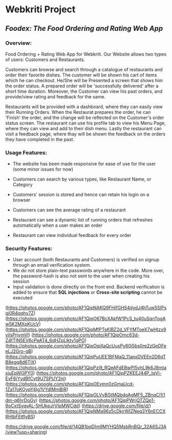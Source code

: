 # Webkriti Project
## *Foodex: The Food Ordering and Rating Web App*

### Overview:
Food Ordering + Rating Web App for Webkriti. Our Website allows two types of users: Customers and Restaurants.

Customers can browse and search through a catalogue of restaurants and order their favorite dishes. The customer will be shown his cart of items which he can checkout. He/She will be Presented a screen that shows him the order status. A prepared order will be 'successfully delivered' after a short time duration. Moreover, the Customer can view his past orders, and provide/view rating and feedback for the same.

Restaurants will be provided with a dashboard, where they can easily view their Running Orders. When the Restaurat prepares the order, he can 'Finish' the order, and the change will be reflected on the Customer's order status screen. The restaurant can use his profile tab to view his Menu Page, where they can view and add to their dish menu. Lastly the restaurant can visit a feedback page, where thay will be shown the feedback on the orders they have completed in the past.

### Usage Features:
* The website has been made responsive for ease of use for the user (some minor issues for now)

* Customers can search by various types, like Restaurant Name, or Category
* Customers' session is stored and hence can retain his login on a browser
* Customers can see the average rating of a restaurant

* Restaurant can see a dynamic list of running orders that refreshes automatically when a user makes an order
* Restaurant can view individual feedback for every order

### Security Features:
* User account (both Restaurants and Customers) is verified on signup through an email verification system.
* We do not store plain-text passwords anywhere in the code. More over, the password-hash is also not sent to the user when creating his session
* Input validation is done directly on the front end. Backend verification is added to ensure that **SQL injections** or **Cross-site scripting** cannot be executed

(https://photos.google.com/photo/AF1QipNAKQ9FHifGHS4dydJ4hTuw5SIPsgj0R4qqhy7Z)
(https://photos.google.com/photo/AF1QipO67BcXAkfW1PcS_tu40uSqnTogAw5K2MXpKUcV)
(https://photos.google.com/photo/AF1QipMfPTsKlBZ2d_VFYMToeX7wHtzx9yilsPrjymVl)
(https://photos.google.com/photo/AF1QipOmc63d-Z4fTIN5EV6cPeAT4_6dHZpLlktv1gPO)
(https://photos.google.com/photo/AF1QipOjpXaQcUusPy60i5bs0re2zGeDFeeLJ2Gro-gB)
(https://photos.google.com/photo/AF1QipPuUEE1BFMaQ_11apxDVEEn2D6qTB8egq8d6TIX)
(https://photos.google.com/photo/AF1QipPzj9_RQeAFdEBwPI5vhL9k6J8mtasjuEpWGPY0)
(https://photos.google.com/photo/AF1QipPZKEEJ44P_IqVi-EvF6jYvdBfCvt9U7SPUY2ni)
(https://photos.google.com/photo/AF1QipOEvmn0zGmaUcd-1Za17oKOypY4Ig1VYdIMmBIR)
(https://photos.google.com/photo/AF1QipOLVvBGtMQbdoAgMF5_ZBnqCl1i1dm-q6hrDoGv)
(https://photos.google.com/photo/AF1QipPWrjQTZQp1-9oCxtSvqvAL-5HUkpJrVIpMWCdd)
(https://drive.google.com/file/d/)
(https://photos.google.com/photo/AF1QipNMa96z5cDkjrWIZNeq3Y6nECCXRHIbFEtfIyBS)

(https://drive.google.com/file/d/14QB1bqDIm9MYHQ5MsbRnBQr_32A6SJ3A/view?usp=sharing)
